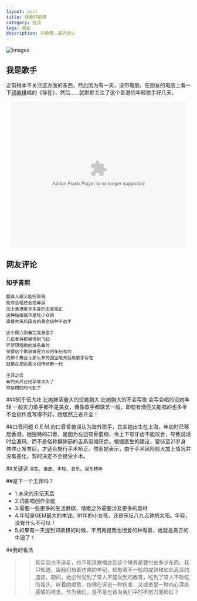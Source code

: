 ```yaml
---
layout: post
title: 我看邓紫棋
category: 扯淡
tags: 美女
description: 邓紫棋，最近很火
---
```

![images](http://ww3.sinaimg.cn/mw1024/65a92dc9jw1ecp488wfeuj20xc18gdmc.jpg)
## 我是歌手
之前根本不关注这方面的东西，然后因为有一天，没带电脑，在朋友的电脑上看一下[邓紫棋](http://weibo.com/gemtang)唱的《存在》，然后……就默默关注了这个香港的年轻歌手好几天。

<div style="text-align:center">
<embed src="http://player.youku.com/player.php/sid/XNjYxNjg1MjM2/v.swf" allowFullScreen="true" quality="high" width="480" height="400" align="middle" allowScriptAccess="always" type="application/x-shockwave-flash"></embed>
</div>

## 网友评论
### 知乎青熙

    腿直人靚又能扮呆萌
    能写会唱还会挖鼻屎
    加上香港歌手本身的态度端正
    这种姑娘就不是吃小众的
    直接奔天后段去的黄金级种子选手
    
    这个周六刚看完我是歌手
    几位老将都强悍到飞起
    听罗琪唱她的成名曲时
    觉得这个歌简直是为邓的年纪写的
    而那个舞台上那么多的国宝级天后级歌手存在
    就是在把这薪火相传给新一代
    
    王菲之后
    新的天后已经孕育太久了
    邓紫棋的时代到了

###知乎伍大壮
    比她肺活量大的没她胸大
    比她胸大的不会写歌
    会写会唱的没她年轻
    一般实力歌手都不是美女，偶像歌手都歌艺一般，即使有漂亮又能唱的也多半不会创作或写得不好。她居然三者齐全！
    
##口音问题
G.E.M.的口音曾被误认为海外歌手，其实她出生在上海，年幼时已移居香港。她独特的口音，是因为左边颚骨萎缩，令上下颚牙齿不能咬合，导致说话时会漏风，而不是俗称黐脷筋的舌系带缩短症。根据医生的建议，要待至21岁身体停止发育后，才适合施行手术矫正。然而她表示，由于手术风险较大加上情况并没有恶化，暂时决定不会接受手术。

##关键词
`漂亮`、`谦虚`、`年轻`、`音乐`、`娱乐精神`

##是下一个王菲吗？
*   1.未来的乐坛天后
*   2.词曲唱创作全能
*   3.需要一些更多的生活磨砺，情歌之外需要涉及更多的题材
*   4.年轻是GEM最大的本钱。91年的小女孩，还是乐坛八九点钟的太阳。年轻，没有什么不可以！
*   5.如果有一天提到邓紫棋的时候，不用再提我也很爱的林宥嘉，她就是真正的牛逼了！

##我的看法
>>其实我也不追星，也不知道歌唱达到这个境界是要付出多少东西。我只知道，跟我们有着仿佛的年纪，却有着不一般的成熟和如此高深的造诣，期间，她必然受到了常人不能受到的教育，吃到了常人不敢吃的苦头，听着她唱歌，仿佛在诉说一种伤害，又或者是一种内心深处感情的喷发。作为我们，是不是也该为我们平时不努力而脸红？